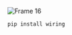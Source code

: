 ![Frame 16](https://github.com/crucials/wiring/assets/83793845/2f16a0d5-cbf7-4270-870a-6b6d7f7d2b9e)

```sh
pip install wiring
```
